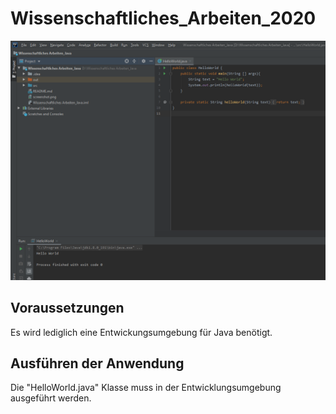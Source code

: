 # Wissenschaftliches_Arbeiten_2020

![](Anwendung.png)

## Voraussetzungen

Es wird lediglich eine Entwickungsumgebung für Java benötigt.

## Ausführen der Anwendung

Die "HelloWorld.java" Klasse muss in der Entwicklungsumgebung ausgeführt werden.
